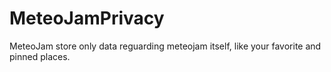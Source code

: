 # MeteoJamPrivacy
MeteoJam store only data reguarding meteojam itself, like your favorite and pinned places.

